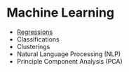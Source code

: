 # Machine Learning
<ul>
  <li><a href='https://github.com/osmanaliyardim/machine-learning/tree/master/Regressions'>Regressions</a></li>
  <li>Classifications</li>
  <li>Clusterings</li>
  <li>Natural Language Processing (NLP)</li>
  <li>Principle Component Analysis (PCA)</li>
</ul>  
